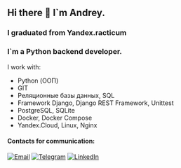 ## Hi there 👋 I`m Andrey.

### I graduated from Yandex.racticum 
### I`m a Python backend developer.

I work with:
- Python (ООП)
- GIT
- Реляционные базы данных, SQL
- Framework Django, Django REST Framework, Unittest
- PostgreSQL, SQLite
- Docker, Docker Compose
- Yandex.Cloud, Linux, Nginx


#### Contacts for communication:

[![Email](https://img.shields.io/badge/Email-address-brightgreen)](mailto:rubtsov.job@icloud.com)
[![Telegram](https://img.shields.io/badge/Telegram-profile-%232CA5E0?style=flat&logo=telegram)](https://t.me/anrunn)
[![LinkedIn](https://img.shields.io/badge/LinkedIn-profile-%230e76a8?style=flat&logo=linkedin)](https://www.linkedin.com/in/andrey-rubtsov-45505294/)

<!--
**Raa78/Raa78** is a ✨ _special_ ✨ repository because its `README.md` (this file) appears on your GitHub profile.

Here are some ideas to get you started:

- 🔭 I’m currently working on ...
- 🌱 I’m currently learning ...
- 👯 I’m looking to collaborate on ...
- 🤔 I’m looking for help with ...
- 💬 Ask me about ...
- 📫 How to reach me: ...
- 😄 Pronouns: ...
- ⚡ Fun fact: ...
-->
